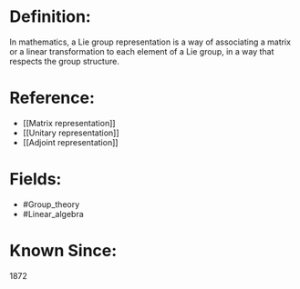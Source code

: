 

# Definition:
In mathematics, a Lie group representation is a way of associating a matrix or a linear transformation to each element of a Lie group, in a way that respects the group structure.

# Reference:
- [[Matrix representation]]
- [[Unitary representation]]
- [[Adjoint representation]]

# Fields: 
- #Group_theory
- #Linear_algebra

# Known Since:
1872

